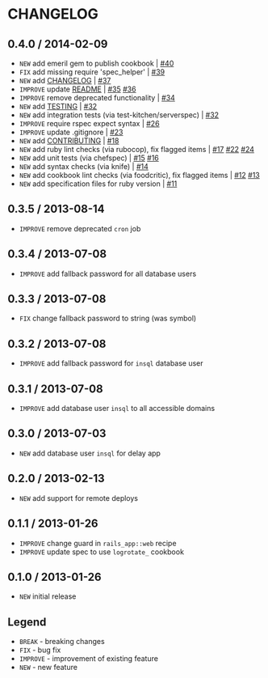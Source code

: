 CHANGELOG
=========

0.4.0 / 2014-02-09
------------------

- `NEW` add emeril gem to publish cookbook | [#40][]
- `FIX` add missing require 'spec_helper' | [#39][]
- `NEW` add [CHANGELOG](CHANGELOG.md) | [#37][]
- `IMPROVE` update [README](README.md) | [#35][] [#36][]
- `IMPROVE` remove deprecated functionality | [#34][]
- `NEW` add [TESTING](TESTING.md) | [#32][]
- `NEW` add integration tests (via test-kitchen/serverspec) | [#32][]
- `IMPROVE` require rspec expect syntax | [#26][]
- `IMPROVE` update .gitignore | [#23][]
- `NEW` add [CONTRIBUTING](CONTRIBUTING.md) | [#18][]
- `NEW` add ruby lint checks (via rubocop), fix flagged items | [#17][] [#22][] [#24][]
- `NEW` add unit tests (via chefspec) | [#15][] [#16][]
- `NEW` add syntax checks (via knife) | [#14][]
- `NEW` add cookbook lint checks (via foodcritic), fix flagged items | [#12][] [#13][]
- `NEW` add specification files for ruby version | [#11][]


0.3.5 / 2013-08-14
------------------

- `IMPROVE` remove deprecated `cron` job


0.3.4 / 2013-07-08
------------------

- `IMPROVE` add fallback password for all database users


0.3.3 / 2013-07-08
------------------

- `FIX` change fallback password to string (was symbol)


0.3.2 / 2013-07-08
------------------

- `IMPROVE` add fallback password for `insql` database user


0.3.1 / 2013-07-08
------------------

- `IMPROVE` add database user `insql` to all accessible domains


0.3.0 / 2013-07-03
------------------

- `NEW` add database user `insql` for delay app


0.2.0 / 2013-02-13
------------------

- `NEW` add support for remote deploys


0.1.1 / 2013-01-26
------------------

- `IMPROVE` change guard in `rails_app::web` recipe
- `IMPROVE` update spec to use `logrotate_` cookbook


0.1.0 / 2013-01-26
------------------

- `NEW` initial release


Legend
------

- `BREAK`   - breaking changes
- `FIX`     - bug fix
- `IMPROVE` - improvement of existing feature
- `NEW`     - new feature

<!--- The following link definition list is generated by PimpMyChangelog --->
[#11]: https://github.com/jhx/cookbook-rails_app/issues/11
[#12]: https://github.com/jhx/cookbook-rails_app/issues/12
[#13]: https://github.com/jhx/cookbook-rails_app/issues/13
[#14]: https://github.com/jhx/cookbook-rails_app/issues/14
[#15]: https://github.com/jhx/cookbook-rails_app/issues/15
[#16]: https://github.com/jhx/cookbook-rails_app/issues/16
[#17]: https://github.com/jhx/cookbook-rails_app/issues/17
[#18]: https://github.com/jhx/cookbook-rails_app/issues/18
[#22]: https://github.com/jhx/cookbook-rails_app/issues/22
[#23]: https://github.com/jhx/cookbook-rails_app/issues/23
[#24]: https://github.com/jhx/cookbook-rails_app/issues/24
[#26]: https://github.com/jhx/cookbook-rails_app/issues/26
[#32]: https://github.com/jhx/cookbook-rails_app/issues/32
[#34]: https://github.com/jhx/cookbook-rails_app/issues/34
[#35]: https://github.com/jhx/cookbook-rails_app/issues/35
[#36]: https://github.com/jhx/cookbook-rails_app/issues/36
[#37]: https://github.com/jhx/cookbook-rails_app/issues/37
[#39]: https://github.com/jhx/cookbook-rails_app/issues/39
[#40]: https://github.com/jhx/cookbook-rails_app/issues/40
